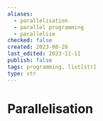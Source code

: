 ```yaml
---
aliases:
  - parallelisation
  - parallel programming
  - parallelise
checked: false
created: 2023-08-26
last_edited: 2023-11-11
publish: false
tags: programming, list[str]
type: str
---
```

# Parallelisation
